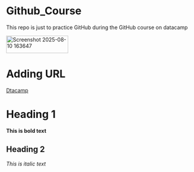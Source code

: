 # Github_Course
This repo is just to practice GitHub during the GitHub course on datacamp

<img width="167" height="47" alt="Screenshot 2025-08-10 163647" src="https://github.com/user-attachments/assets/e7893eb9-4aeb-40ac-ae8f-4bf447a95949" />

# Adding URL

[Dtacamp](https://app.datacamp.com/)

# Heading 1
**This is bold text**
## Heading 2
*This is italic text*
